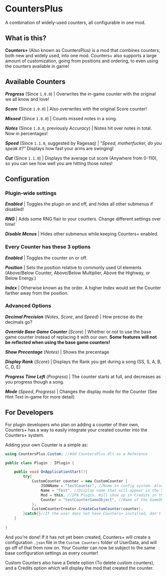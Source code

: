 # CountersPlus
A combination of widely-used counters, all configurable in one mod.

## What is this?
**Counters+** (Also known as CountersPlus) is a mod that combines counters, both new and widely used, into one mod. Counters+ also supports a large amount of customization, going from positions and ordering, to even using the counters available in game!

## Available Counters
***Progress*** (Since `1.0.0`) | Overwrites the in-game counter with the original we all know and love!

***Score*** (Since `1.0.0`) | Also overwrites with the original Score counter!

***Missed*** (Since `1.0.0`) | Counts missed notes in a song.

***Notes*** (Since `1.0.0`, previously *Accuracy*) | Notes hit over notes in total. Now in percentages!

***Speed*** (Since `1.1.0`, suggested by Ragesaq) | *"Speed, motherfucker, do you speak it?"* Displays how fast your arms are swinging!

***Cut*** (Since `1.1.0`) | Displays the average cut score (Anywhere from 0-110), so you can see how well you are hitting those notes!

## Configuration

### Plugin-wide settings
***Enabled*** | Toggles the plugin on and off, and hides all other submenus if disabled!

***RNG*** | Adds some RNG flair to your counters. Change different settings over time!

***Disable Menus*** | Hides other submenus while keeping Counters+ enabled.

### Every Counter has these 3 options
***Enabled*** | Toggles the counter on or off.

***Position*** | Sets the position relative to commonly used UI elements (Above/Below Counter, Above/Below Multiplier, Above the Highway, or Below Energy.)

***Index*** | Otherwise known as the order. A higher Index would set the Counter farther away from the position.

### Advanced Options
***Decimal Precision*** (*Notes*, *Score*, and *Speed*) | How precise do the decimals go?

***Override Base Game Counter*** (*Score*) | Whether or not to use the base game counter instead of replacing it with our own. **Some features will not be reflected when using the base game counters!**

***Show Precentage*** (*Notes*) | Shows the precentage

***Display Rank*** (*Score*) | Displays the Rank you get during a song (SS, S, A, B, C, D, E)

***Progress Time Left*** (*Progress*) | The counter starts at full, and decreases as you progress though a song.

***Mode*** (*Speed*, *Progress*) | Changes the display mode for the Counter (See Hint Text in-game for more detail)

## For Developers
For plugin developers who plan on adding a counter of their own, Counters+ has a way to easily integrate your created counter into the Counters+ system.

Adding your own Counter is a simple as:

```csharp
using CountersPlus.Custom; //Add CountersPlus.dll as a Reference

public class Plugin : IPlugin {

	public void OnApplicationStart(){
		try{
			CustomCounter counter = new CustomCounter {
				JSONName = "testCounter", //Name in config system. Also used as an identifier. Don't plan on changing this.
				Name = "Test", //Display name that will appear in the SettingsUI.
				Mod = this, //IPA Plugin. Will show up in Credits in the SettingsUI.
				Counter = "testCounterGameObject", //Name of the GameObject that holds your Counter component. Used to hook into the Counters+ system.
			};
			CustomCounterCreator.CreateCustomCounter(counter);
		}catch{}//If the user does not have Counters+ installed, don't worry about it.
	}
	
}
```

And you're done! If it has not yet been created, Counters+ will create a configuration `.json` file in the `Custom Counters` folder of UserData, and will go off of that from now on. Your Counter can now be subject to the same base configuration settings as every counter!

Custom Counters also have a Delete option (To delete custom counters), and a Credits option which will display the mod that created the counter.

